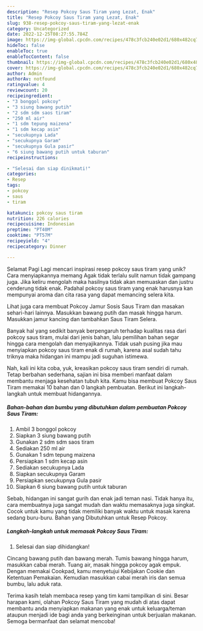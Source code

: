 ```yaml
---
description: "Resep Pokcoy Saus Tiram yang Lezat, Enak"
title: "Resep Pokcoy Saus Tiram yang Lezat, Enak"
slug: 938-resep-pokcoy-saus-tiram-yang-lezat-enak
category: Uncategorized
date: 2022-12-25T08:27:55.784Z
image: https://img-global.cpcdn.com/recipes/478c3fcb240e02d1/680x482cq70/pokcoy-saus-tiram-foto-resep-utama.jpg
hideToc: false
enableToc: true
enableTocContent: false
thumbnail: https://img-global.cpcdn.com/recipes/478c3fcb240e02d1/680x482cq70/pokcoy-saus-tiram-foto-resep-utama.jpg
cover: https://img-global.cpcdn.com/recipes/478c3fcb240e02d1/680x482cq70/pokcoy-saus-tiram-foto-resep-utama.jpg
author: Admin
authorAv: notfound
ratingvalue: 4
reviewcount: 20
recipeingredient:
- "3 bonggol pokcoy"
- "3 siung bawang putih"
- "2 sdm sdm saos tiram"
- "250 ml air"
- "1 sdm tepung maizena"
- "1 sdm kecap asin"
- "secukupnya Lada"
- "secukupnya Garam"
- "secukupnya Gula pasir"
- "6 siung bawang putih untuk taburan"
recipeinstructions:

- "Selesai dan siap dinikmati!"
categories:
- Resep
tags:
- pokcoy
- saus
- tiram

katakunci: pokcoy saus tiram 
nutrition: 226 calories
recipecuisine: Indonesian
preptime: "PT40M"
cooktime: "PT57M"
recipeyield: "4"
recipecategory: Dinner

---
```



Selamat Pagi Lagi mencari inspirasi resep pokcoy saus tiram yang unik? Cara menyiapkannya memang Agak tidak terlalu sulit namun tidak gampang juga. Jika keliru mengolah maka hasilnya tidak akan memuaskan dan justru cenderung tidak enak. Padahal pokcoy saus tiram yang enak harusnya kan mempunyai aroma dan cita rasa yang dapat memancing selera kita.


Lihat juga cara membuat Pokcoy Jamur Sosis Saus Tiram dan masakan sehari-hari lainnya. Masukkan bawang putih dan masak hingga harum. Masukkan jamur kancing dan tambahkan Saus Tiram Selera.

Banyak hal yang sedikit banyak berpengaruh terhadap kualitas rasa dari pokcoy saus tiram, mulai dari jenis bahan, lalu pemilihan bahan segar hingga cara mengolah dan menyajikannya. Tidak usah pusing jika mau menyiapkan pokcoy saus tiram enak di rumah, karena asal sudah tahu triknya maka hidangan ini mampu jadi suguhan istimewa.


Nah, kali ini kita coba, yuk, kreasikan pokcoy saus tiram sendiri di rumah. Tetap berbahan sederhana, sajian ini bisa memberi manfaat dalam membantu menjaga kesehatan tubuh kita. Kamu bisa membuat Pokcoy Saus Tiram memakai 10 bahan dan 0 langkah pembuatan. Berikut ini langkah-langkah untuk membuat hidangannya.

<!--inarticleads1-->

##### Bahan-bahan dan bumbu yang dibutuhkan dalam pembuatan Pokcoy Saus Tiram:

1. Ambil 3 bonggol pokcoy
1. Siapkan 3 siung bawang putih
1. Gunakan 2 sdm sdm saos tiram
1. Sediakan 250 ml air
1. Gunakan 1 sdm tepung maizena
1. Persiapkan 1 sdm kecap asin
1. Sediakan secukupnya Lada
1. Siapkan secukupnya Garam
1. Persiapkan secukupnya Gula pasir
1. Siapkan 6 siung bawang putih untuk taburan


Sebab, hidangan ini sangat gurih dan enak jadi teman nasi. Tidak hanya itu, cara membuatnya juga sangat mudah dan waktu memasaknya juga singkat. Cocok untuk kamu yang tidak memiliki banyak waktu untuk masak karena sedang buru-buru. Bahan yang Dibutuhkan untuk Resep Pokcoy. 

<!--inarticleads2-->

##### Langkah-langkah untuk memasak Pokcoy Saus Tiram:


1. Selesai dan siap dihidangkan!

Cincang bawang putih dan bawang merah. Tumis bawang hingga harum, masukkan cabai merah. Tuang air, masak hingga pokcoy agak empuk. Dengan memakai Cookpad, kamu menyetujui Kebijakan Cookie dan Ketentuan Pemakaian. Kemudian masukkan cabai merah iris dan semua bumbu, lalu aduk rata. 

Terima kasih telah membaca resep yang tim kami tampilkan di sini. Besar harapan kami, olahan Pokcoy Saus Tiram yang mudah di atas dapat membantu anda menyiapkan makanan yang enak untuk keluarga/teman ataupun menjadi ide bagi anda yang berkeinginan untuk berjualan makanan. Semoga bermanfaat dan selamat mencoba!
